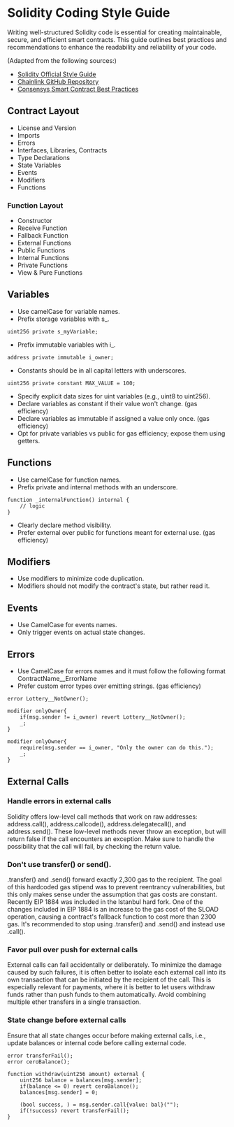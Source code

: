 # Solidity Coding Style Guide

Writing well-structured Solidity code is essential for creating maintainable, secure, and efficient smart contracts. This guide outlines best practices and recommendations to enhance the readability and reliability of your code.


(Adapted from the following sources:)

* [Solidity Official Style Guide](https://docs.soliditylang.org/en/v0.8.0/style-guide.html#)
* [Chainlink GitHub Repository](https://github.com/smartcontractkit/chainlink/blob/2.3.0-hotfix-Op/contracts/STYLE.md)
* [Consensys Smart Contract Best Practices](https://consensys.github.io/smart-contract-best-practices/)

## Contract Layout
* License and Version
* Imports
* Errors
* Interfaces, Libraries, Contracts
* Type Declarations
* State Variables
* Events
* Modifiers
* Functions

### Function Layout
* Constructor
* Receive Function
* Fallback Function
* External Functions
* Public Functions
* Internal Functions
* Private Functions
* View & Pure Functions

## Variables
* Use camelCase for variable names.
* Prefix storage variables with s_.
```Solidity
uint256 private s_myVariable;
```
* Prefix immutable variables with i_.
```Solidity
address private immutable i_owner;
```
* Constants should be in all capital letters with underscores.
```Solidity
uint256 private constant MAX_VALUE = 100;
```
* Specify explicit data sizes for uint variables (e.g., uint8 to uint256).
* Declare variables as constant if their value won't change. (gas efficiency)
* Declare variables as immutable if assigned a value only once. (gas efficiency)
* Opt for private variables vs public for gas efficiency; expose them using getters.

## Functions
* Use camelCase for function names.
* Prefix private and internal methods with an underscore.
```Solidity
function _internalFunction() internal {
    // logic
}
```
* Clearly declare method visibility.
* Prefer external over public for functions meant for external use. (gas efficiency)

## Modifiers
* Use modifiers to minimize code duplication.
* Modifiers should not modify the contract's state, but rather read it.


## Events
* Use CamelCase for events names.
* Only trigger events on actual state changes.


## Errors
* Use CamelCase for errors names and it must follow the following format ContractName__ErrorName
* Prefer custom error types over emitting strings. (gas efficiency)
```Solidity
error Lottery__NotOwner();

modifier onlyOwner{
    if(msg.sender != i_owner) revert Lottery__NotOwner();
    _;
}

modifier onlyOwner{
    require(msg.sender == i_owner, "Only the owner can do this.");   
    _;
}
```

## External Calls

### Handle errors in external calls

Solidity offers low-level call methods that work on raw addresses: address.call(), address.callcode(), address.delegatecall(), and address.send(). These low-level methods never throw an exception, but will return false if the call encounters an exception. Make sure to handle the possibility that the call will fail, by checking the return value.

### Don't use transfer() or send().

.transfer() and .send() forward exactly 2,300 gas to the recipient. The goal of this hardcoded gas stipend was to prevent reentrancy vulnerabilities, but this only makes sense under the assumption that gas costs are constant. Recently EIP 1884 was included in the Istanbul hard fork. One of the changes included in EIP 1884 is an increase to the gas cost of the SLOAD operation, causing a contract's fallback function to cost more than 2300 gas. It's recommended to stop using .transfer() and .send() and instead use .call().

### Favor pull over push for external calls

External calls can fail accidentally or deliberately. To minimize the damage caused by such failures, it is often better to isolate each external call into its own transaction that can be initiated by the recipient of the call. This is especially relevant for payments, where it is better to let users withdraw funds rather than push funds to them automatically. Avoid combining multiple ether transfers in a single transaction.

### State change before external calls

Ensure that all state changes occur before making external calls, i.e., update balances or internal code before calling external code.

```Solidity
error transferFail();
error ceroBalance();

function withdraw(uint256 amount) external {
    uint256 balance = balances[msg.sender];
    if(balance <= 0) revert ceroBalance();
    balances[msg.sender] = 0;

    (bool success, ) = msg.sender.call{value: bal}("");
    if(!success) revert transferFail();
}
```
